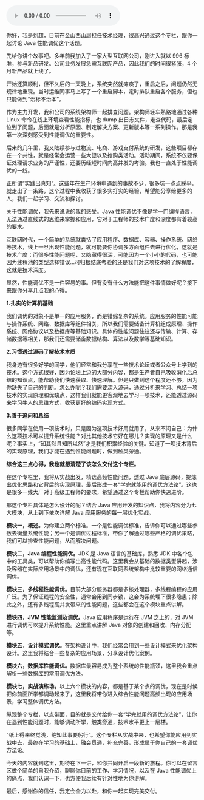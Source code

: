 <audio title="开篇词 _ 怎样才能做好性能调优？" src="https://static001.geekbang.org/resource/audio/e8/86/e8cd4920b2babd2aec53fe55dfc31486.mp3" controls="controls"></audio> 
<p>你好，我是刘超，目前在金山西山居担任技术经理，很高兴通过这个专栏，跟你一起讨论 Java 性能调优这个话题。</p><p>先给你讲个故事吧。多年前我加入了一家大型互联网公司，刚进入就以 996 标准，参与新品研发。公司业务发展急需互联网产品，因此我们的时间很紧张，4 个月新产品就上线了。</p><p>开始还算顺利，但不久后的一天晚上，系统突然就瘫痪了，重启之后，问题仍然无规律地重现。当时运维同事马上写了一个重启脚本，定时排队重启各个服务，但也只能做到“治标不治本”。</p><p>作为主力开发，我和公司的系统架构师一起排查问题。架构师轻车熟路地通过各种 Linux 命令在线上环境查看性能指标，也 dump 出日志文件，走查代码，最后定位到了问题，后面就是分析原因、制定解决方案、更新版本等一系列操作。那是我第一次深刻感受到性能调优的重要性。</p><p>后来的几年里，我又陆续参与过物流、电商、游戏支付系统的研发，这些项目都存在一个共性，就是经常会运营一些大促以及抢购类活动。活动期间，系统不仅要保证处理请求业务的严谨性，还要历经短时间内高并发的考验。我也一直处于性能调优的一线。</p><p>正所谓“实践出真知“。这些年在生产环境中遇到的事故不少，很多坑一点点踩平，就走出了一条路，这个过程中我收获了很多实打实的经验，希望能分享给更多的人，我们一起学习、交流和探讨。</p><!-- [[[read_end]]] --><p>关于性能调优，我先来说说的我的感受。Java 性能调优不像是学一门编程语言，无法通过直线式的思维来掌握和应用，它对于工程师的技术广度和深度都有着较高的要求。</p><p>互联网时代，一个简单的系统就囊括了应用程序、数据库、容器、操作系统、网络等技术，线上一旦出现性能问题，就可能要你协调多方面组件去进行优化，这就是技术广度；而很多性能问题呢，又隐藏得很深，可能因为一个小小的代码，也可能因为线程池的类型选择错误…可归根结底考验的还是我们对这项技术的了解程度，这就是技术深度。</p><p>显然，性能调优不是一件容易的事。但有没有什么方法能把这件事情做好呢？接下来跟你分享几点我的心得。</p><p><strong>1.扎实的计算机基础</strong></p><p>我们调优的对象不是单一的应用服务，而是错综复杂的系统。应用服务的性能可能与操作系统、网络、数据库等组件相关，所以我们需要储备计算机组成原理、操作系统、网络协议以及数据库等基础知识。具体的性能问题往往还与传输、计算、存储数据等相关，那我们还需要储备数据结构、算法以及数学等基础知识。</p><p><strong>2.习惯透过源码了解技术本质</strong></p><p>我身边有很多好学的同学，他们经常和我分享在一些技术论坛或者公众号上学到的技术。这个方式很好，因为论坛上边的大部分内容，都是生产者自己吸收消化后总结的知识点，能帮助我们快速获取、快速理解。但是只做到这个程度还不够，因为你缺失了自己的判断。怎么办呢？我们需要深入源码，通过分析来学习、总结一项技术的实现原理和优缺点，这样我们就能更客观地去学习一项技术，还能透过源码来学习牛人的思维方式，收获更好的编码实现方式。</p><p><strong>3.善于追问和总结</strong></p><p>很多同学在使用一项技术时，只是因为这项技术好用就用了，从来不问自己：为什么这项技术可以提升系统性能？对比其他技术它好在哪儿？实现的原理又是什么呢？事实上，“知其然且知所以然”才是我们积累经验的关键。知道了一项技术背后的实现原理，我们才能在遇到性能问题时，做到触类旁通。</p><p><strong>综合这三点心得，我也就想清楚了该怎么交付这个专栏。</strong></p><p>在这个专栏里，<span class="orange">我将从实战出发，精选高频性能问题，透过 Java 底层源码，提炼出优化思路和它背后的实现原理，最后形成一套“学完就能用的调优方法论”。</span>这也是很多一线大厂对于高级工程师的要求，希望通过这个专栏帮助你快速进阶。</p><p>那这个专栏具体是怎么设计的呢？结合 Java 应用开发的知识点，我将内容分为七大模块，从上到下依次详解 Java 应用服务的每一层优化实战。</p><p><strong>模块一，概述。</strong>为你建立两个标准。一个是性能调优标准，告诉你可以通过哪些参数去衡量系统性能；另一个是调优过程标准，带你了解通过哪些严格的调优策略，我们可以排查性能问题，从而解决问题。</p><p><strong>模块二，Java 编程性能调优。</strong>JDK 是 Java 语言的基础库，熟悉 JDK 中各个包中的工具类，可以帮助你编写出高性能代码。这里我会从基础的数据类型讲起，涉及容器在实际应用场景中的调优，还有现在互联网系统架构中比较重要的网络通信调优。</p><p><strong>模块三，多线程性能调优。</strong>目前大部分服务器都是多核处理器，多线程编程的应用广泛。为了保证线程的安全性，通常会用到同步锁，这会为系统埋下很多隐患；除此之外，还有多线程高并发带来的性能问题，这些都会在这个模块重点讲解。</p><p><strong>模块四，JVM 性能监测及调优。</strong>Java 应用程序是运行在 JVM 之上的，对 JVM 进行调优可以提升系统性能。这里重点讲解 Java 对象的创建和回收、内存分配等。</p><p><strong>模块五，设计模式调优。</strong>在架构设计中，我们经常会用到一些设计模式来优化架构设计。这里我将结合一些复杂的应用场景，分享设计优化案例。</p><p><strong>模块六，数据库性能调优。</strong>数据库最容易成为整个系统的性能瓶颈，这里我会重点解析一些数据库的常用调优方法。</p><p><strong>模块七，实战演练场。</strong>以上六个模块的内容，都是基于某个点的调优，现在是时候把你前面所学都调动起来了，这里我将带你进入综合性能问题高频出现的应用场景，学习整体调优方法。</p><p>纵观整个专栏，以点带面，目的就是交付给你一套“学完就用的调优方法论”，让你在遇到性能问题时，能够调动所学，触类旁通，技术水平更上一层楼。</p><p>“纸上得来终觉浅，绝知此事要躬行”。这个专栏从实战中来，也希望你能应用到实战中去，最终在学习的基础上，融会贯通，补充完善，形成属于你自己的一套调优方法论。</p><p>今天的内容就到这里，期待在下一讲，和你共同开启一段新的旅程。你可以在留言区做个简单的自我介绍，聊聊你目前的工作、学习情况，以及在 Java 性能调优上的痛点，我们认识一下，也方便我后续有针对性地为你讲解。</p><p>最后，感谢你的信任，我定会全力以赴，和你一起实现完美交付。</p><p></p>